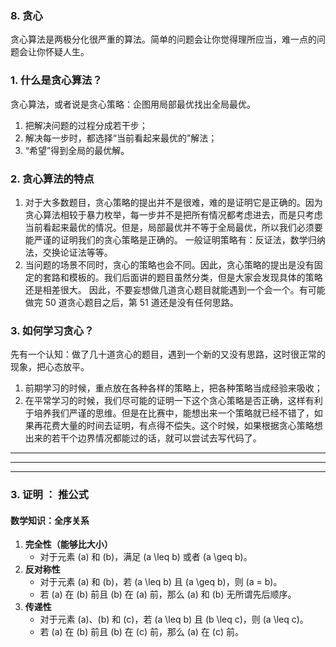 ### 8. 贪心
贪心算法是两极分化很严重的算法。简单的问题会让你觉得理所应当，难一点的问题会让你怀疑人生。

### 1. 什么是贪心算法？
贪心算法，或者说是贪心策略：企图用局部最优找出全局最优。
1. 把解决问题的过程分成若干步；
2. 解决每一步时，都选择“当前看起来最优的”解法；
3. “希望”得到全局的最优解。

### 2. 贪心算法的特点
1. 对于大多数题目，贪心策略的提出并不是很难，难的是证明它是正确的。因为贪心算法相较于暴力枚举，每一步并不是把所有情况都考虑进去，而是只考虑当前看起来最优的情况。但是，局部最优并不等于全局最优，所以我们必须要能严谨的证明我们的贪心策略是正确的。
一般证明策略有：反证法，数学归纳法，交换论证法等等。
2. 当问题的场景不同时，贪心的策略也会不同。因此，贪心策略的提出是没有固定的套路和模板的。我们后面讲的题目虽然分类，但是大家会发现具体的策略还是相差很大。
因此，不要妄想做几道贪心题目就能遇到一个会一个。有可能做完 50 道贪心题目之后，第 51 道还是没有任何思路。

### 3. 如何学习贪心？
先有一个认知：做了几十道贪心的题目，遇到一个新的又没有思路，这时很正常的现象，把心态放平。
1. 前期学习的时候，重点放在各种各样的策略上，把各种策略当成经验来吸收；
2. 在平常学习的时候，我们尽可能的证明一下这个贪心策略是否正确，这样有利于培养我们严谨的思维。但是在比赛中，能想出来一个策略就已经不错了，如果再花费大量的时间去证明，有点得不偿失。这个时候，如果根据贪心策略想出来的若干个边界情况都能过的话，就可以尝试去写代码了。



--------------
--------------
--------------


### 3. 证明 ： 推公式
#### 数学知识：全序关系
1. **完全性（能够比大小）**
   - 对于元素 \(a\) 和 \(b\)，满足 \(a \leq b\) 或者 \(a \geq b\)。
2. **反对称性**
   - 对于元素 \(a\) 和 \(b\)，若 \(a \leq b\) 且 \(a \geq b\)，则 \(a = b\)。
   - 若 \(a\) 在 \(b\) 前且 \(b\) 在 \(a\) 前，那么 \(a\) 和 \(b\) 无所谓先后顺序。
3. **传递性**
   - 对于元素 \(a\)、\(b\) 和 \(c\)，若 \(a \leq b\) 且 \(b \leq c\)，则 \(a \leq c\)。
   - 若 \(a\) 在 \(b\) 前且 \(b\) 在 \(c\) 前，那么 \(a\) 在 \(c\) 前。

